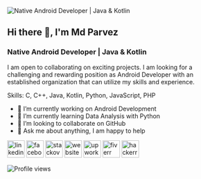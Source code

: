 
![Native Android Developer | Java & Kotlin](https://res.cloudinary.com/practicaldev/image/fetch/s--62L9hJhF--/c_imagga_scale,f_auto,fl_progressive,h_420,q_auto,w_1000/https://github.githubassets.com/images/modules/site/social-cards/package-registry.png)

## Hi there 👋, I'm Md Parvez
### Native Android Developer | Java & Kotlin

I am open to collaborating on exciting projects. I am looking for a  challenging and rewarding position as Android Developer with an established organization that can utilize my skills and experience.

Skills: C, C++, Java, Kotlin, Python, JavaScript, PHP

- 🔭 I’m currently working on Android Development 
- 🌱 I’m currently learning Data Analysis with Python 
- 👯 I’m looking to collaborate on GitHub 
- 💬 Ask me about anything, I am happy to help 

 [<img src='https://cdn.jsdelivr.net/npm/simple-icons@3.0.1/icons/linkedin.svg' alt='linkedin' height='40'>](https://www.linkedin.com/in/md-parvez-740285229//)  [<img src='https://cdn.jsdelivr.net/npm/simple-icons@3.0.1/icons/facebook.svg' alt='facebook' height='40'>](https://www.facebook.com/profile.php?id=100027046177797)  [<img src='https://cdn.jsdelivr.net/npm/simple-icons@3.0.1/icons/stackoverflow.svg' alt='stackoverflow' height='40'>](https://stackoverflow.com/users/18129328/md-parvez)  [<img src='https://cdn.jsdelivr.net/npm/simple-icons@3.0.1/icons/icloud.svg' alt='website' height='40'>](http://parvez24.com/)  [<img src='https://cdn.jsdelivr.net/npm/simple-icons@3.0.1/icons/upwork.svg' alt='upwork' height='40'>](https://www.upwork.com/freelancers/~01c19d0c530f913e06)  [<img src='https://cdn.jsdelivr.net/npm/simple-icons@3.0.1/icons/fiverr.svg' alt='fiverr' height='40'>](https://www.fiverr.com/parvez24h?up_rollout=true)  [<img src='https://cdn.jsdelivr.net/npm/simple-icons@3.0.1/icons/hackerrank.svg' alt='hackerrank' height='40'>](https://www.hackerrank.com/parvezz24h)  

![Profile views](https://gpvc.arturio.dev/mdparvez2468)  
